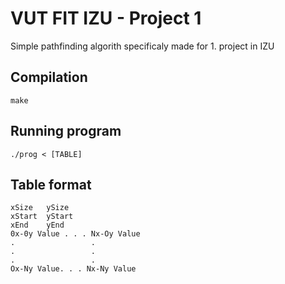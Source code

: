 # VUT FIT IZU - Project 1
Simple pathfinding algorith specificaly made for 1. project in IZU

## Compilation
```
make
```

## Running program
```
./prog < [TABLE]
```

## Table format
```
xSize   ySize
xStart  yStart
xEnd    yEnd
0x-0y Value . . . Nx-Oy Value
.                 .
.                 .
.                 .
Ox-Ny Value. . . Nx-Ny Value
```
